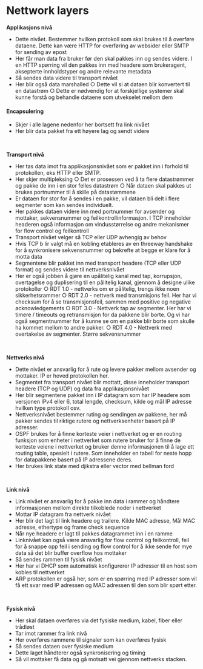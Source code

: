 # Nettwork layers

**Applikasjons nivå**
- Dette nivået. Bestemmer hvilken protokoll som skal brukes til å overføre dataene. Dette kan være HTTP for overføring av websider eller SMTP for sending av epost
- Her får man data fra bruker før den skal pakkes inn og sendes videre. I en HTTP spørring vil den pakkes inn med headere som brukeragent, aksepterte innholdstyper og andre relevante metadata
- Så sendes data videre til transport nivået
- Her blir også data marshalled
	○ Dette vil si at dataen blir konvertert til en datastrøm
	○ Dette er nødvendig for at forskjellige systemer skal kunne forstå og behandle dataene som utvekselet mellom dem


#### Encapsulering
- Skjer i alle lagene nedenfor her bortsett fra link nivået
- Her blir data pakket fra ett høyere lag og sendt videre

<br/>

**Transport nivå**
- Her tas data imot fra applikasjonsnivået som er pakket inn i forhold til protokollen, eks HTTP eller SMTP.
- Her skjer multipleksing
	○ Det er prosessen ved å ta flere datastrømmer og pakke de inn i en stor felles datastrøm
	○ Når dataen skal pakkes ut brukes portnummer til å skille på datastømmene
- Er dataen for stor for å sendes i en pakke, vil dataen bli delt i flere segmenter som kan sendes individuelt.
- Her pakkes dataen videre inn med portnummer for avsender og mottaker, sekvensnummer og feilkontrollinformasjon. I TCP inneholder headeren også informasjon om vindusstørrelse og andre mekanismer for flow control og feilkontroll
- Transport nivået velger så TCP eller UDP avhengig av behov
- Hvis TCP b lir valgt må en kobling etableres av en threeway handshake for å synkronisere sekvensnummer og bekrefte at begge er klare for å motta data
- Segmentene blir pakket inn med transport headere (TCP eller UDP format) og sendes videre til nettverksnivået
- Her er også jobben å gjøre en upålitelig kanal med tap, korrupsjon, overtagelse og duplisering til en pålitelig kanal, gjennom å designe ulike protokoller
	○ RDT 1.0 - nettverks om er pålitelig, trengs ikke noen sikkerhetsrammer
	○ RDT  2.0 - nettverk med transmisjons feil. Her har vi checksum for å se transmisjonsfeil, sammen med positive og negative acknowledgements
	○ RDT 3.0 - Nettverk tap av segmenter. Her har vi timere / timeouts og retransmisjon for da pakkene blir borte. Og vi har også segmentnummer for å kunne se om en pakke blir borte som skulle ha kommet mellom to andre pakker.
	○ RDT 4.0 - Nettverk med overtakelse av segmenter. Større sekvensnummer
		
<br/>		
	
**Nettverks nivå**
- Dette nivået er ansvarlig for å rute og levere pakker mellom avsender og mottaker. IP er hoved protokollen her. 
- Segmentet fra transport nivået blir mottatt, disse inneholder transport headere (TCP og UDP) og data fra applikasjonsnivået
- Her blir segmentene pakket inn i IP datagram som har IP headere som versjonen IPv4 eller 6, total lengde, checksum, kilde og mål IP adresse hvilken type protokoll osv.
- Nettverksnivået bestemmer ruting og sendingen av pakkene, her må pakker sendes til riktige rutere og nettverksenheter basert på IP adresser. 
- OSPF brukes for å finne korteste veier i nettverket og er en routing funksjon som enheter i nettverket som rutere bruker for å finne de korteste veiene i nettverket og bruker denne informasjonen til å lage ett routing table, spesielt i rutere. Som inneholder en tabell for neste hopp for datapakkene basert på IP adressene deres.
- Her brukes link state med djikstra eller vector med bellman ford

<br/>

**Link nivå**
- Link nivået er ansvarlig for å pakke inn data i rammer og håndtere informasjonen mellom direkte tilkoblede noder i nettverket
- Mottar IP datagram fra nettverk nivået
- Her blir det lagt til link headere og trailere. Kilde MAC adresse, Mål MAC adresse, ethertype og frame check sequence
- Når nye headere er lagt til pakkes datagrammet inn i en ramme
- Linknivået kan også være ansvarlig for flow control og feilkontroll, feil for å snappe opp feil i sending og flow control for å ikke sende for mye data så det blir buffer overflow hos mottaker
- Så sendes rammen til fysisk nivået
- Her har vi DHCP som automatisk konfigurerer IP adresser til en host som kobles til nettverket
- ARP protokollen er også her, som er en spørring med IP adresser som vil få ett svar med IP adressen og MAC adressen til den som blir spørt etter.

<br/>

**Fysisk nivå**
- Her skal dataen overføres via det fysiske medium, kabel, fiber eller trådløst
- Tar imot rammer fra link nivå
- Her overføres rammene til signaler som kan overføres fysisk
- Så sendes dataen over fysiske medium
- Dette laget håndterer også synkronisering og timing
- Så vil mottaker få data og gå motsatt vei gjennom nettverks stacken.


